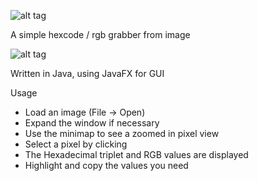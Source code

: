 ![alt tag](http://i.imgur.com/rxZB8vr.png)

A simple hexcode / rgb grabber from image

![alt tag](http://i.imgur.com/pUnfVjC.png)

Written in Java, using JavaFX for GUI

Usage

* Load an image (File -> Open)
* Expand the window if necessary
* Use the minimap to see a zoomed in pixel view
* Select a pixel by clicking
* The Hexadecimal triplet and RGB values are displayed
* Highlight and copy the values you need
